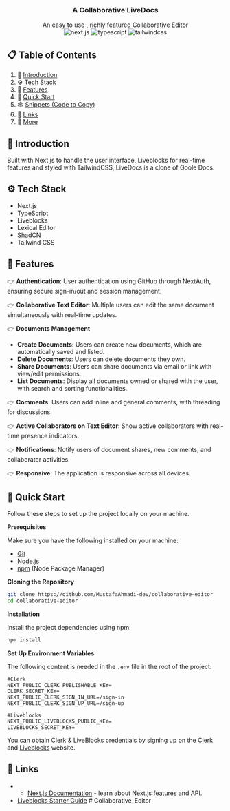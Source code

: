 <div align="center">
  <br />
  <h3 align="center">A Collaborative LiveDocs</h3>

   <div align="center">
     An easy to use , richly featured Collaborative Editor
    </div>


  <div>
    <img src="https://img.shields.io/badge/-Next_JS-black?style=for-the-badge&logoColor=white&logo=nextdotjs&color=61DAFB" alt="next.js" />
    <img src="https://img.shields.io/badge/-TypeScript-black?style=for-the-badge&logoColor=white&logo=typescript&color=3178C6" alt="typescript" />
    <img src="https://img.shields.io/badge/-Tailwind_CSS-black?style=for-the-badge&logoColor=white&logo=tailwindcss&color=06B6D4" alt="tailwindcss" />
  </div>

</div>

## 📋 <a name="table">Table of Contents</a><br />

1. 🤖 [Introduction](#introduction)<br />
2. ⚙️ [Tech Stack](#tech-stack)<br />
3. 🔋 [Features](#features)<br />
4. 🤸 [Quick Start](#quick-start)<br />
5. 🕸️ [Snippets (Code to Copy)](#snippets)<br />
6. 🔗 [Links](#links)<br />
7. 🚀 [More](#more)<br />

## <a name="introduction">🤖 Introduction</a><br />

Built with Next.js to handle the user interface, Liveblocks for real-time features and styled with TailwindCSS, LiveDocs is a clone of Goole Docs. <br />

## <a name="tech-stack">⚙️ Tech Stack</a><br />

- Next.js<br />
- TypeScript<br />
- Liveblocks<br />
- Lexical Editor<br />
- ShadCN<br />
- Tailwind CSS<br />

## <a name="features">🔋 Features</a><br />

👉 **Authentication**: User authentication using GitHub through NextAuth, ensuring secure sign-in/out and session management.<br />

👉 **Collaborative Text Editor**: Multiple users can edit the same document simultaneously with real-time updates.<br />

👉 **Documents Management**<br />

- **Create Documents**: Users can create new documents, which are automatically saved and listed.<br />
- **Delete Documents**: Users can delete documents they own.<br />
- **Share Documents**: Users can share documents via email or link with view/edit permissions.<br />
- **List Documents**: Display all documents owned or shared with the user, with search and sorting functionalities.<br />

👉 **Comments**: Users can add inline and general comments, with threading for discussions.<br />

👉 **Active Collaborators on Text Editor**: Show active collaborators with real-time presence indicators.<br />

👉 **Notifications**: Notify users of document shares, new comments, and collaborator activities.<br />

👉 **Responsive**: The application is responsive across all devices.<br />

## <a name="quick-start">🤸 Quick Start</a><br />

Follow these steps to set up the project locally on your machine.

**Prerequisites**

Make sure you have the following installed on your machine:

- [Git](https://git-scm.com/)
- [Node.js](https://nodejs.org/en)
- [npm](https://www.npmjs.com/) (Node Package Manager)

**Cloning the Repository**

```bash
git clone https://github.com/MustafaAhmadi-dev/collaborative-editor
cd collaborative-editor
```

**Installation**

Install the project dependencies using npm:

```bash
npm install
```

**Set Up Environment Variables**

The following content is needed in the `.env` file in the root of the project:

```env
#Clerk
NEXT_PUBLIC_CLERK_PUBLISHABLE_KEY=
CLERK_SECRET_KEY=
NEXT_PUBLIC_CLERK_SIGN_IN_URL=/sign-in
NEXT_PUBLIC_CLERK_SIGN_UP_URL=/sign-up

#Liveblocks
NEXT_PUBLIC_LIVEBLOCKS_PUBLIC_KEY=
LIVEBLOCKS_SECRET_KEY=
```

You can obtain Clerk & LiveBlocks credentials by signing up on the [Clerk](https://clerk.com/) and [Liveblocks](liveblocks.io/) website.

## <a name="links">🔗 Links</a>

- - [Next.js Documentation](https://nextjs.org/docs) - learn about Next.js features and API.
- [Liveblocks Starter Guide](https://liveblocks.io/docs/get-started/nextjs-lexical)
#   C o l l a b o r a t i v e _ E d i t o r 
 
 
